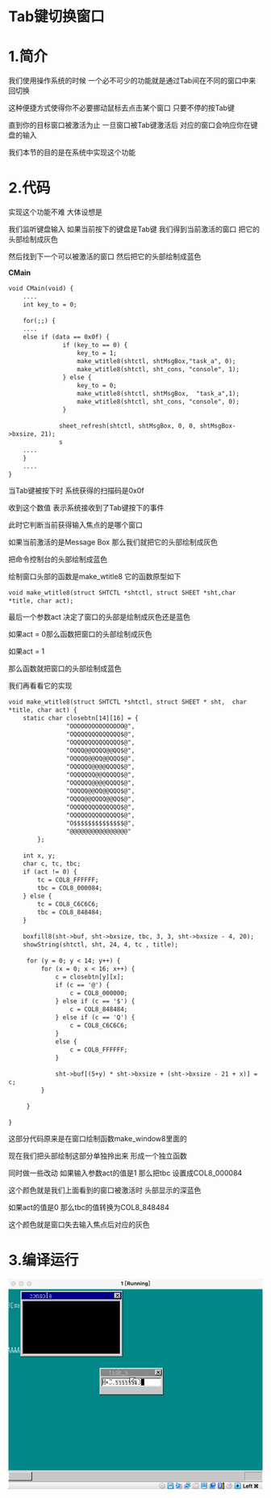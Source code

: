 # Tab键切换窗口

# 1.简介

我们使用操作系统的时候 一个必不可少的功能就是通过Tab间在不同的窗口中来回切换

这种便捷方式使得你不必要挪动鼠标去点击某个窗口 只要不停的按Tab键

直到你的目标窗口被激活为止 一旦窗口被Tab键激活后 对应的窗口会响应你在键盘的输入

我们本节的目的是在系统中实现这个功能



# 2.代码

实现这个功能不难 大体设想是

我们监听键盘输入 如果当前按下的键盘是Tab键 我们得到当前激活的窗口 把它的头部绘制成灰色

然后找到下一个可以被激活的窗口 然后把它的头部绘制成蓝色

**CMain**

```
void CMain(void) {
    ....
    int key_to = 0;

    for(;;) {
    ....
    else if (data == 0x0f) {
               if (key_to == 0) {
                   key_to = 1;
                   make_wtitle8(shtctl, shtMsgBox,"task_a", 0);
                   make_wtitle8(shtctl, sht_cons, "console", 1);
               } else {
                   key_to = 0;
                   make_wtitle8(shtctl, shtMsgBox,  "task_a",1);
                   make_wtitle8(shtctl, sht_cons, "console", 0);
               }              

              sheet_refresh(shtctl, shtMsgBox, 0, 0, shtMsgBox->bxsize, 21);
              s
    ....
    }
    ....
}
```

当Tab键被按下时 系统获得的扫描码是0x0f 

收到这个数值 表示系统接收到了Tab键按下的事件

此时它判断当前获得输入焦点的是哪个窗口

如果当前激活的是Message Box 那么我们就把它的头部绘制成灰色

把命令控制台的头部绘制成蓝色

绘制窗口头部的函数是make_wtitle8 它的函数原型如下

```
void make_wtitle8(struct SHTCTL *shtctl, struct SHEET *sht,char *title, char act);
```

最后一个参数act 决定了窗口的头部是绘制成灰色还是蓝色

如果act = 0那么函数把窗口的头部绘制成灰色 

如果act = 1

那么函数就把窗口的头部绘制成蓝色

我们再看看它的实现

```
void make_wtitle8(struct SHTCTL *shtctl, struct SHEET * sht,  char *title, char act) {
    static char closebtn[14][16] = {
                "OOOOOOOOOOOOOOO@",
                "OQQQQQQQQQQQQQ$@",
                "OQQQQQQQQQQQQQ$@",
                "OQQQ@@QQQQ@@QQ$@",
                "OQQQQ@@QQ@@QQQ$@",
                "OQQQQQ@@@@QQQQ$@",
                "OQQQQQQ@@QQQQQ$@",
                "OQQQQQ@@@@QQQQ$@",
                "OQQQQ@@QQ@@QQQ$@",
                "OQQQ@@QQQQ@@QQ$@",
                "OQQQQQQQQQQQQQ$@",
                "OQQQQQQQQQQQQQ$@",
                "O$$$$$$$$$$$$$$@",
                "@@@@@@@@@@@@@@@@"
        };

    int x, y;
    char c, tc, tbc;
    if (act != 0) {
        tc = COL8_FFFFFF;
        tbc = COL8_000084;
    } else {
        tc = COL8_C6C6C6;
        tbc = COL8_848484;
    }

    boxfill8(sht->buf, sht->bxsize, tbc, 3, 3, sht->bxsize - 4, 20);
    showString(shtctl, sht, 24, 4, tc , title);

     for (y = 0; y < 14; y++) {
         for (x = 0; x < 16; x++) {
             c = closebtn[y][x];
             if (c == '@') {
                 c = COL8_000000;
             } else if (c == '$') {
                 c = COL8_848484;
             } else if (c == 'Q') {
                 c = COL8_C6C6C6;
             }
             else {
                 c = COL8_FFFFFF;
             }

             sht->buf[(5+y) * sht->bxsize + (sht->bxsize - 21 + x)] = c;
         }

     }

}

```

这部分代码原来是在窗口绘制函数make_window8里面的

现在我们把头部绘制这部分单独拎出来 形成一个独立函数

同时做一些改动 如果输入参数act的值是1 那么把tbc 设置成COL8_000084

这个颜色就是我们上面看到的窗口被激活时 头部显示的深蓝色

如果act的值是0 那么tbc的值转换为COL8_848484

这个颜色就是窗口失去输入焦点后对应的灰色



# 3.编译运行

![](https://github.com/wdkang123/MyOperatingSystem/blob/main/images/36-img01.png?raw=true)